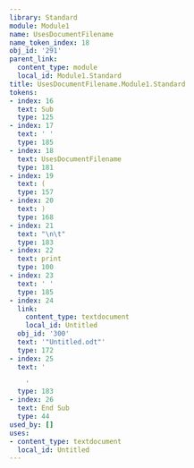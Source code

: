 ```yaml
---
library: Standard
module: Module1
name: UsesDocumentFilename
name_token_index: 18
obj_id: '291'
parent_link:
  content_type: module
  local_id: Module1.Standard
title: UsesDocumentFilename.Module1.Standard
tokens:
- index: 16
  text: Sub
  type: 125
- index: 17
  text: ' '
  type: 185
- index: 18
  text: UsesDocumentFilename
  type: 181
- index: 19
  text: (
  type: 157
- index: 20
  text: )
  type: 168
- index: 21
  text: "\n\t"
  type: 183
- index: 22
  text: print
  type: 100
- index: 23
  text: ' '
  type: 185
- index: 24
  link:
    content_type: textdocument
    local_id: Untitled
  obj_id: '300'
  text: '"Untitled.odt"'
  type: 172
- index: 25
  text: '

    '
  type: 183
- index: 26
  text: End Sub
  type: 44
used_by: []
uses:
- content_type: textdocument
  local_id: Untitled
---
```

